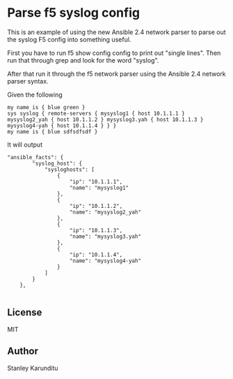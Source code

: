 # Parse f5 syslog config

This is an example of using the new Ansible 2.4 network parser to parse out the syslog F5 config into something useful.

First you have to run f5 show config config to print out "single lines". Then run that through grep and look for the word
"syslog".

After that run it through the f5 network parser using the Ansible 2.4 network parser syntax.

Given the following
```
my name is { blue green }
sys syslog { remote-servers { mysyslog1 { host 10.1.1.1 } mysyslog2_yah { host 10.1.1.2 } mysyslog3.yah { host 10.1.1.3 } mysyslog4-yah { host 10.1.1.4 } } }
my name is { blue sdfsdfsdf }

```


It will output

```
"ansible_facts": {
        "syslog_host": {
            "sysloghosts": [
                {
                    "ip": "10.1.1.1",
                    "name": "mysyslog1"
                },
                {
                    "ip": "10.1.1.2",
                    "name": "mysyslog2_yah"
                },
                {
                    "ip": "10.1.1.3",
                    "name": "mysyslog3.yah"
                },
                {
                    "ip": "10.1.1.4",
                    "name": "mysyslog4-yah"
                }
            ]
        }
    },


```

## License
MIT

## Author

Stanley Karunditu
